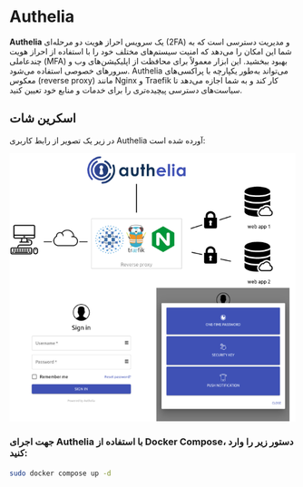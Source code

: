 # Authelia

**Authelia** یک سرویس احراز هویت دو مرحله‌ای (2FA) و مدیریت دسترسی است که به شما این امکان را می‌دهد که امنیت سیستم‌های مختلف خود را با استفاده از احراز هویت چندعاملی (MFA) بهبود ببخشید. این ابزار معمولاً برای محافظت از اپلیکیشن‌های وب و سرورهای خصوصی استفاده می‌شود. Authelia می‌تواند به‌طور یکپارچه با پراکسی‌های معکوس (reverse proxy) مانند Nginx و Traefik کار کند و به شما اجازه می‌دهد تا سیاست‌های دسترسی پیچیده‌تری را برای خدمات و منابع خود تعیین کنید.

## اسکرین شات

در زیر یک تصویر از رابط کاربری Authelia آورده شده است:

![Screenshot](screenshot.png)

### جهت اجرای Authelia با استفاده از Docker Compose، دستور زیر را وارد کنید:

```bash
sudo docker compose up -d
```




